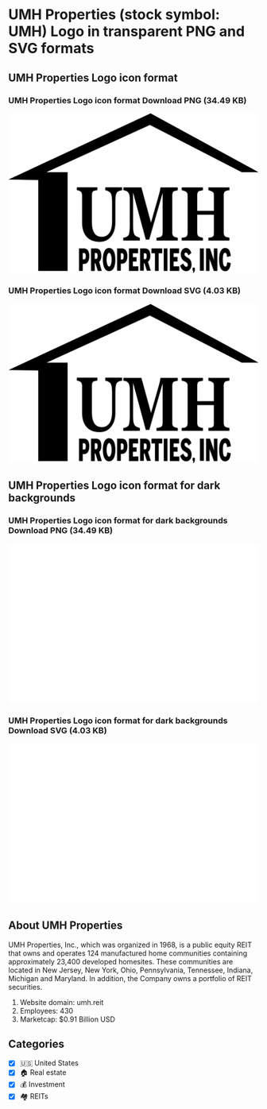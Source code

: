 # UMH Properties (stock symbol: UMH) Logo in transparent PNG and SVG formats

## UMH Properties Logo icon format

### UMH Properties Logo icon format Download PNG (34.49 KB)

![UMH Properties Logo icon format Download PNG (34.49 KB)](/img/orig/UMH-5d1b15cc.png)

### UMH Properties Logo icon format Download SVG (4.03 KB)

![UMH Properties Logo icon format Download SVG (4.03 KB)](/img/orig/UMH-3bbbb0ed.svg)

## UMH Properties Logo icon format for dark backgrounds

### UMH Properties Logo icon format for dark backgrounds Download PNG (34.49 KB)

![UMH Properties Logo icon format for dark backgrounds Download PNG (34.49 KB)](/img/orig/UMH.D-cce2af64.png)

### UMH Properties Logo icon format for dark backgrounds Download SVG (4.03 KB)

![UMH Properties Logo icon format for dark backgrounds Download SVG (4.03 KB)](/img/orig/UMH.D-c38cb865.svg)

## About UMH Properties

UMH Properties, Inc., which was organized in 1968, is a public equity REIT that owns and operates 124 manufactured home communities containing approximately 23,400 developed homesites. These communities are located in New Jersey, New York, Ohio, Pennsylvania, Tennessee, Indiana, Michigan and Maryland. In addition, the Company owns a portfolio of REIT securities.

1. Website domain: umh.reit
2. Employees: 430
3. Marketcap: $0.91 Billion USD


## Categories
- [x] 🇺🇸 United States
- [x] 🏠 Real estate
- [x] 💰 Investment
- [x] 🏘️ REITs
